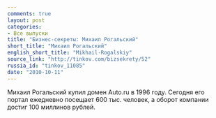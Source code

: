 ```yaml
---
comments: true
layout: post
categories:
- Все выпуски
title: "Бизнес-секреты: Михаил Рогальский"
short_title: "Михаил Рогальский"
english_short_title: "Mikhail-Rogalskiy"
source_link: "http://tinkov.com/bizsekrety/52"
russia_id: "tinkov_11085"
date: "2010-10-11"
---
```

Михаил Рогальский купил домен Auto.ru в 1996 году. Сегодня его портал ежедневно посещает 600 тыс. человек, а оборот компании достиг 100 миллинов рублей.
